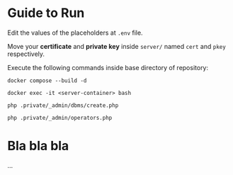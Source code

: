 # Guide to Run

Edit the values of the placeholders at ```.env``` file.

Move your **certificate** and **private key** inside ```server/``` named ```cert``` and ```pkey``` respectively.

Execute the following commands inside base directory of repository:

````
docker compose --build -d
````

````
docker exec -it <server-container> bash
````

````
php .private/_admin/dbms/create.php
````

```
php .private/_admin/operators.php
```

# Bla bla bla

...
